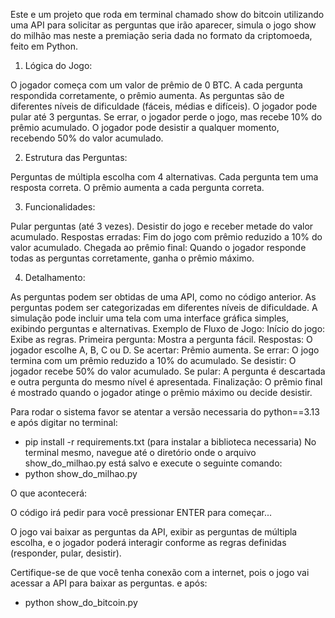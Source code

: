 Este e um projeto que roda em terminal chamado show do bitcoin utilizando uma API para solicitar as perguntas que irão aparecer, simula o jogo show do milhão mas neste a premiação seria dada no formato da criptomoeda, feito em Python.

1. Lógica do Jogo:

O jogador começa com um valor de prêmio de 0 BTC.
A cada pergunta respondida corretamente, o prêmio aumenta.
As perguntas são de diferentes níveis de dificuldade (fáceis, médias e difíceis).
O jogador pode pular até 3 perguntas.
Se errar, o jogador perde o jogo, mas recebe 10% do prêmio acumulado.
O jogador pode desistir a qualquer momento, recebendo 50% do valor acumulado.

2. Estrutura das Perguntas:

Perguntas de múltipla escolha com 4 alternativas.
Cada pergunta tem uma resposta correta.
O prêmio aumenta a cada pergunta correta.

3. Funcionalidades:

Pular perguntas (até 3 vezes).
Desistir do jogo e receber metade do valor acumulado.
Respostas erradas: Fim do jogo com prêmio reduzido a 10% do valor acumulado.
Chegada ao prêmio final: Quando o jogador responde todas as perguntas corretamente, ganha o prêmio máximo.

4. Detalhamento:

As perguntas podem ser obtidas de uma API, como no código anterior.
As perguntas podem ser categorizadas em diferentes níveis de dificuldade.
A simulação pode incluir uma tela com uma interface gráfica simples, exibindo perguntas e alternativas.
Exemplo de Fluxo de Jogo:
Início do jogo: Exibe as regras.
Primeira pergunta: Mostra a pergunta fácil.
Respostas: O jogador escolhe A, B, C ou D.
Se acertar: Prêmio aumenta.
Se errar: O jogo termina com um prêmio reduzido a 10% do acumulado.
Se desistir: O jogador recebe 50% do valor acumulado.
Se pular: A pergunta é descartada e outra pergunta do mesmo nível é apresentada.
Finalização: O prêmio final é mostrado quando o jogador atinge o prêmio máximo ou decide desistir.

Para rodar o sistema favor se atentar a versão necessaria do python==3.13 e após digitar no terminal:
- pip install -r requirements.txt (para instalar a biblioteca necessaria)
No terminal mesmo, navegue até o diretório onde o arquivo show_do_milhao.py está salvo e execute o seguinte comando:
- python show_do_milhao.py

O que acontecerá:

O código irá pedir para você pressionar ENTER para começar...

O jogo vai baixar as perguntas da API, exibir as perguntas de múltipla escolha, e o jogador poderá interagir conforme as regras definidas (responder, pular, desistir).

Certifique-se de que você tenha conexão com a internet, pois o jogo vai acessar a API para baixar as perguntas.
e após:
- python show_do_bitcoin.py
